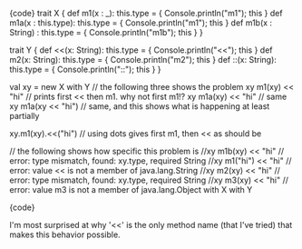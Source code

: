 
{code}
trait X {
  def m1(x : _): this.type = { Console.println("m1"); this }
  def m1a(x : this.type): this.type = { Console.println("m1"); this }
  def m1b(x : String) : this.type = { Console.println("m1b"); this }
}

trait Y {
  def <<(x: String): this.type = { Console.println("<<"); this }
  def m2(x: String): this.type = { Console.println("m2"); this }
  def ::(x: String): this.type = { Console.println("::"); this }
}

val xy = new X with Y
// the following three shows the problem
xy m1(xy) << "hi" // prints first << then m1. why not first m1!?
xy m1a(xy) << "hi" // same
xy m1a(xy << "hi") // same, and this shows what is happening at least partially

xy.m1(xy).<<("hi") // using dots gives first m1, then << as should be

// the following shows how specific this problem is
//xy m1b(xy) << "hi" // error: type mismatch, found: xy.type, required String
//xy m1("hi") << "hi" // error: value << is not a member of java.lang.String
//xy m2(xy) << "hi" // error: type mismatch, found: xy.type, required String
//xy m3(xy) << "hi" // error: value m3 is not a member of java.lang.Object with X with Y

{code}

I'm most surprised at why '<<' is the only method name (that I've tried) that makes this behavior possible.
